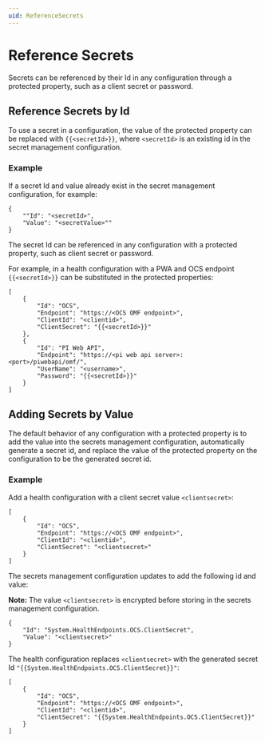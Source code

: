 ```yaml
---
uid: ReferenceSecrets
---
```


# Reference Secrets

Secrets can be referenced by their Id in any configuration through a protected property, such as a client secret or password.

## Reference Secrets by Id

To use a secret in a configuration, the value of the protected property can be replaced with `{{<secretId>}}`, where `<secretId>` is an existing id in the secret management configuration.

### Example

If a secret Id and value already exist in the secret management configuration, for example:

```code
{
    ""Id": "<secretId>",
    "Value": "<secretValue>""
}
```
The secret Id can be referenced in any configuration with a protected property, such as client secret or password.

For example, in a health configuration with a PWA and OCS endpoint `{{<secretId>}}` can be substituted in the protected properties:

```code
[
    {
        "Id": "OCS",
        "Endpoint": "https://<OCS OMF endpoint>",
        "ClientId": "<clientid>",
        "ClientSecret": "{{<secretId>}}"
    },
    {
        "Id": "PI Web API",
        "Endpoint": "https://<pi web api server>:<port>/piwebapi/omf/",
        "UserName": "<username>",
        "Password": "{{<secretId>}}"
    }
]
```

## Adding Secrets by Value

The default behavior of any configuration with a protected property is to add the value into the secrets management configuration, automatically generate a secret id, and replace the value of the protected property on the configuration to be the generated secret id.

### Example

Add a health configuration with a client secret value `<clientsecret>`: 

```code
[
    {
        "Id": "OCS",
        "Endpoint": "https://<OCS OMF endpoint>",
        "ClientId": "<clientid>",
        "ClientSecret": "<clientsecret>"
    }
]
```

The secrets management configuration updates to add the following id and value:

**Note:** The value `<clientsecret>` is encrypted before storing in the secrets management configuration.

```code
{
    "Id": "System.HealthEndpoints.OCS.ClientSecret",
    "Value": "<clientsecret>"
}
```

The health configuration replaces `<clientsecret>` with the generated secret Id `"{{System.HealthEndpoints.OCS.ClientSecret}}"`:

```code
[
    {
        "Id": "OCS",
        "Endpoint": "https://<OCS OMF endpoint>",
        "ClientId": "<clientid>",
        "ClientSecret": "{{System.HealthEndpoints.OCS.ClientSecret}}"
    }
]
```
